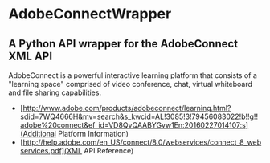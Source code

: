 # AdobeConnectWrapper
## A Python API wrapper for the AdobeConnect XML API

AdobeConnect is a powerful interactive learning platform that consists of a "learning space" comprised of video conference, chat, virtual whiteboard and file sharing capabilities. 

- [http://www.adobe.com/products/adobeconnect/learning.html?sdid=7WQ4666H&mv=search&s_kwcid=AL!3085!3!79456083022!b!!g!!adobe%20connect&ef_id=VD8QvQAABYGvw1En:20160227014107:s](Additional Platform Information) 
- [http://help.adobe.com/en_US/connect/8.0/webservices/connect_8_webservices.pdf](XML API Reference)

